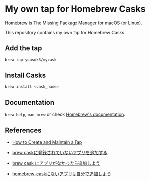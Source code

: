# My own tap for Homebrew Casks

[Homebrew](https://brew.sh/) is The Missing Package Manager for macOS (or Linux).

This repository contains my own tap for Homebrew Casks.

## Add the tap

```zsh
brew tap yousuk3/mycask
```

## Install Casks

```zsh
brew install <cask_name>
```

## Documentation

`brew help`, `man brew` or check [Homebrew's documentation](https://docs.brew.sh).


## References

- [How to Create and Maintain a Tap](https://docs.brew.sh/How-to-Create-and-Maintain-a-Tap)

- [brew caskに登録されていないアプリを追加する](https://oiteiku.netlify.app/posts/make-own-brewcask.html)

- [brew cask にアプリがなかったら追加しよう](https://qiita.com/DriftwoodJP/items/2fae455dc04adea17f96)

- [homebrew-caskにないアプリは自分で追加しよう](https://blog.magcho.com/2019/01/homebrew-cask-add/)
